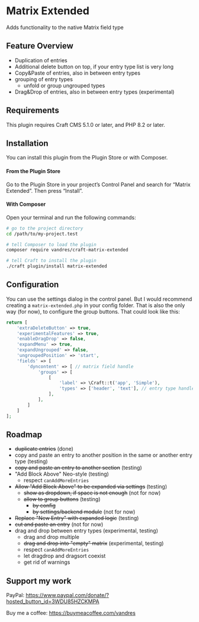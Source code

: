 # Matrix Extended

Adds functionality to the native Matrix field type

## Feature Overview

- Duplication of entries
- Additional delete button on top, if your entry type list is very long 
- Copy&Paste of entries, also in between entry types
- grouping of entry types
  - unfold or group ungrouped types
- Drag&Drop of entries, also in between entry types (experimental)

## Requirements

This plugin requires Craft CMS 5.1.0 or later, and PHP 8.2 or later.

## Installation

You can install this plugin from the Plugin Store or with Composer.

#### From the Plugin Store

Go to the Plugin Store in your project’s Control Panel and search for “Matrix Extended”. Then press “Install”.

#### With Composer

Open your terminal and run the following commands:

```bash
# go to the project directory
cd /path/to/my-project.test

# tell Composer to load the plugin
composer require vandres/craft-matrix-extended

# tell Craft to install the plugin
./craft plugin/install matrix-extended
```

## Configuration

You can use the settings dialog in the control panel. But I would recommend creating a `matrix-extended.php` in your config folder. 
That is also the only way (for now), to configure the group buttons. That could look like this:

```php
return [
    'extraDeleteButton' => true,
    'experimentalFeatures' => true,
    'enableDragDrop' => false,
    'expandMenu' => true,
    'expandUngrouped' => false,
    'ungroupedPosition' => 'start',
    'fields' => [
        'dyncontent' => [ // matrix field handle
            'groups' => [
                [
                    'label' => \Craft::t('app', 'Simple'),
                    'types' => ['header', 'text'], // entry type handles
                ],
            ],
        ]
    ]
];

```

## Roadmap

- ~~duplicate entries~~ (done)
- copy and paste an entry to another position in the same or another entry type (testing)
- ~~copy and paste an entry to another section~~ (testing)
- "Add Block Above" Neo-style (testing)
  - respect `canAddMoreEntries`
- ~~Allow "Add Block Above" to be expanded via settings~~ (testing)
  - ~~show as dropdown, if space is not enough~~ (not for now)
  - ~~allow to group buttons~~ (testing)
    - ~~by config~~
    - ~~by settings/backend module~~ (not for now)
- ~~Replace "New Entry" with expanded logic~~ (testing)
- ~~cut and paste an entry~~ (not for now)
- drag and drop between entry types (experimental, testing)
  - drag and drop multiple
  - ~~drag and drop into "empty" matrix~~ (experimental, testing)
  - respect `canAddMoreEntries`
  - let dragdrop and dragsort coexist
  - get rid of warnings

## Support my work

PayPal: https://www.paypal.com/donate/?hosted_button_id=3WDU85HZCKMPA

Buy me a coffee: https://buymeacoffee.com/vandres
